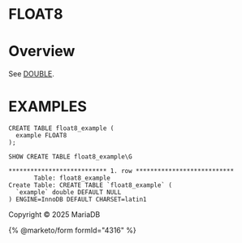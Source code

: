 
# FLOAT8


# Overview


See [DOUBLE](double.md).


# EXAMPLES


```
CREATE TABLE float8_example (
  example FLOAT8
);
```

```
SHOW CREATE TABLE float8_example\G

*************************** 1. row ***************************
       Table: float8_example
Create Table: CREATE TABLE `float8_example` (
  `example` double DEFAULT NULL
) ENGINE=InnoDB DEFAULT CHARSET=latin1
```


Copyright © 2025 MariaDB


{% @marketo/form formId="4316" %}
